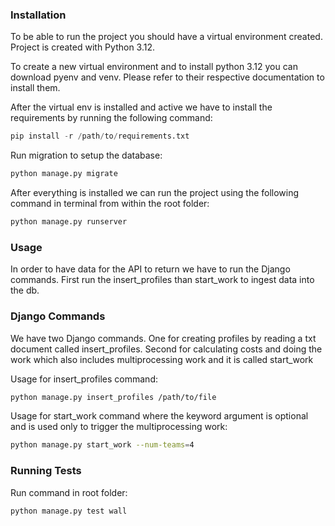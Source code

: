 ### Installation

To be able to run the project you should have a virtual environment created.
Project is created with Python 3.12.

To create a new virtual environment and to install python 3.12 you can download
pyenv and venv. Please refer to their respective documentation to install them.

After the virtual env is installed and active we have to install the requirements
by running the following command:

```python
pip install -r /path/to/requirements.txt
```

Run migration to setup the database:
```bash
python manage.py migrate
```

After everything is installed we can run the project using the following command in terminal
from within the root folder:

```bash
python manage.py runserver
```

### Usage

In order to have data for the API to return we have to run the Django commands.
First run the insert_profiles than start_work to ingest data into the db.


### Django Commands

We have two Django commands. One for creating profiles by reading a txt document called insert_profiles.
Second for calculating costs and doing the work which also includes multiprocessing work and it is called start_work

Usage for insert_profiles command:
```bash
python manage.py insert_profiles /path/to/file
```

Usage for start_work command where the keyword argument is optional and is used only to trigger the multiprocessing work:
```bash
python manage.py start_work --num-teams=4
```


### Running Tests
Run command in root folder:
```bash
python manage.py test wall
```